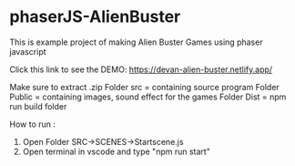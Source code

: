 # phaserJS-AlienBuster
This is example project of making Alien Buster Games using phaser javascript 

Click this link to see the DEMO:
https://devan-alien-buster.netlify.app/

Make sure to extract .zip
Folder src = containing source program
Folder Public = containing images, sound effect for the games
Folder Dist = npm run build folder

How to run :
1. Open Folder SRC->SCENES->Startscene.js
2. Open terminal in vscode and type "npm run start"

